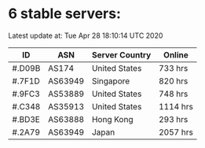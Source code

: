 # 6 stable servers:

Latest update at: Tue Apr 28 18:10:14 UTC 2020

| ID | ASN | Server Country | Online |
| -- | --- | -------------- | ------ |
| #.D09B | AS174 | United States | 733 hrs |
| #.7F1D | AS63949 | Singapore | 820 hrs |
| #.9FC3 | AS53889 | United States | 748 hrs |
| #.C348 | AS35913 | United States | 1114 hrs |
| #.BD3E | AS63888 | Hong Kong | 293 hrs |
| #.2A79 | AS63949 | Japan | 2057 hrs |

